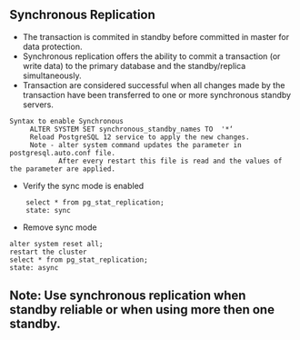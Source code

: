 ## Synchronous Replication
- The transaction is commited in standby before committed in master for data protection.
- Synchronous replication offers the ability to commit a transaction (or write data) to the primary database and the standby/replica simultaneously.
- Transaction are considered successful when all changes made by the transaction have been transferred to one or more synchronous standby servers.
```
Syntax to enable Synchronous 
     ALTER SYSTEM SET synchronous_standby_names TO  '*‘
     Reload PostgreSQL 12 service to apply the new changes.
     Note - alter system command updates the parameter in postgresql.auto.conf file.
            After every restart this file is read and the values of the parameter are applied.
```
- Verify the sync mode is enabled
```
    select * from pg_stat_replication;
    state: sync
```
- Remove sync mode
```
alter system reset all;
restart the cluster
select * from pg_stat_replication;
state: async
```

## Note: Use synchronous replication when standby reliable or when using more then one standby.
   
